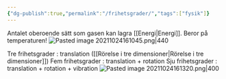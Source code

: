 ```yaml
---
{"dg-publish":true,"permalink":"/frihetsgrader/","tags":["fysik"]}
---
```



Antalet oberoende sätt som gasen kan lagra [[Energi\|Energi]]. Beror på temperaturen! 
![Pasted image 20211024161045.png|440](/img/user/images/Pasted%20image%2020211024161045.png)

Tre frihetsgrader : translation ([[Rörelse i tre dimensioner\|Rörelse i tre dimensioner]])
Fem frihetsgrader : translation + rotation
Sju frihetsgrader : translation + rotation + vibration
![Pasted image 20211024161320.png|400](/img/user/images/Pasted%20image%2020211024161320.png)